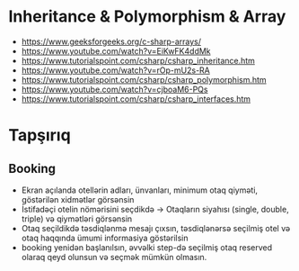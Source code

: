 # Inheritance & Polymorphism & Array
- https://www.geeksforgeeks.org/c-sharp-arrays/
- https://www.youtube.com/watch?v=EiKwFK4ddMk
- https://www.tutorialspoint.com/csharp/csharp_inheritance.htm
- https://www.youtube.com/watch?v=rOp-mU2s-RA
- https://www.tutorialspoint.com/csharp/csharp_polymorphism.htm
- https://www.youtube.com/watch?v=cjboaM6-PQs
- https://www.tutorialspoint.com/csharp/csharp_interfaces.htm

# Tapşırıq
## Booking
- Ekran açılanda otellərin adları, ünvanları, minimum otaq qiyməti, göstərilən xidmətlər görsənsin 
- İstifadəçi otelin nömərisini seçdikdə -> Otaqların siyahısı (single, double, triple) və qiymətləri görsənsin
- Otaq seçildikdə təsdiqlənmə mesajı çıxsın, təsdiqlənərsə seçilmiş otel və otaq haqqında ümumi informasiya göstərilsin
- booking yenidən başlanılsın, əvvəlki step-də seçilmiş otaq reserved olaraq qeyd olunsun və seçmək mümkün olmasın.
